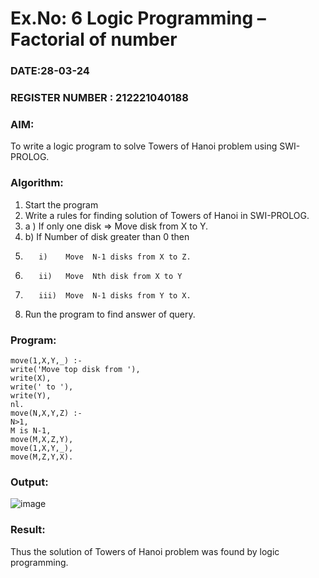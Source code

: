 # Ex.No: 6   Logic Programming – Factorial of number   
### DATE:28-03-24                                                                      
### REGISTER NUMBER : 212221040188
### AIM: 
To  write  a logic program  to solve Towers of Hanoi problem  using SWI-PROLOG. 
### Algorithm:
1. Start the program
2.  Write a rules for finding solution of Towers of Hanoi in SWI-PROLOG.
3.  a )	If only one disk  => Move disk from X to Y.
4.  b)	If Number of disk greater than 0 then
5.        i)	Move  N-1 disks from X to Z.
6.        ii)	Move  Nth disk from X to Y
7.        iii)	Move  N-1 disks from Y to X.
8. Run the program  to find answer of  query.

### Program:
```
move(1,X,Y,_) :-
write('Move top disk from '),
write(X),
write(' to '),
write(Y),
nl.
move(N,X,Y,Z) :-
N>1,
M is N-1,
move(M,X,Z,Y),
move(1,X,Y,_),
move(M,Z,Y,X).
```


### Output:

![image](https://github.com/YuvasreeKS/AI_Lab_2023-24/assets/142140003/7a6ab419-9824-4772-a28e-c6ee5ad5cebe)


### Result:
Thus the solution of Towers of Hanoi problem was found by logic programming.
